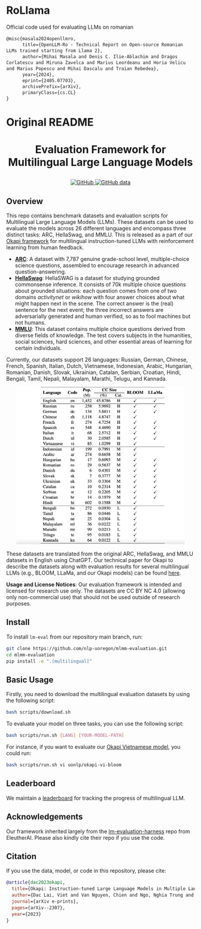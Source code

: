 # RoLlama

Official code used for evaluating LLMs on romanian

```
@misc{masala2024openllmro,
      title={OpenLLM-Ro - Technical Report on Open-source Romanian LLMs trained starting from Llama 2}, 
      author={Mihai Masala and Denis C. Ilie-Ablachim and Dragos Corlatescu and Miruna Zavelca and Marius Leordeanu and Horia Velicu and Marius Popescu and Mihai Dascalu and Traian Rebedea},
      year={2024},
      eprint={2405.07703},
      archivePrefix={arXiv},
      primaryClass={cs.CL}
}
```
# Original README


<h1 align="center"> <p> Evaluation Framework for Multilingual Large Language Models </p></h1>

<div align="center">
    <a href="https://github.com/nlp-uoregon/mlmm-evaluation/blob/main/LICENSE">
        <img alt="GitHub" src="https://img.shields.io/badge/Code%20License-Apache_2.0-green.svg">
    </a>
    <a href="https://github.com/nlp-uoregon/mlmm-evaluation/blob/main/DATA_LICENSE">
        <img alt="GitHub data" src="https://img.shields.io/badge/Data%20License-CC%20By%20NC%204.0-red.svg">
    </a>
</div>

## Overview

This repo contains benchmark datasets and evaluation scripts for Multilingual Large Language Models (LLMs). These datasets can be used to evaluate the models across 26 different languages and encompass three distinct tasks: ARC, HellaSwag, and MMLU. This is released as a part of our [Okapi framework](https://github.com/nlp-uoregon/Okapi) for multilingual instruction-tuned LLMs with reinforcement learning from human feedback.


- [**ARC**](https://allenai.org/data/arc): A dataset with 7,787 genuine grade-school level, multiple-choice science questions, assembled to encourage research in advanced question-answering.
- [**HellaSwag**](https://allenai.org/data/hellaswag): HellaSWAG is a dataset for studying grounded commonsense inference. It consists of 70k multiple choice questions about grounded situations: each question comes from one of two domains *activitynet* or *wikihow* with four answer choices about what might happen next in the scene. The correct answer is the (real) sentence for the next event; the three incorrect answers are adversarially generated and human verified, so as to fool machines but not humans.
- [**MMLU**](https://arxiv.org/pdf/2009.03300.pdf): This dataset contains multiple choice questions derived from diverse fields of knowledge. The test covers subjects in the humanities, social sciences, hard sciences, and other essential areas of learning for certain individuals.

Currently, our datasets support 26 languages: Russian, German, Chinese, French, Spanish, Italian, Dutch, Vietnamese, Indonesian, Arabic, Hungarian, Romanian, Danish, Slovak, Ukrainian, Catalan, Serbian, Croatian, Hindi, Bengali, Tamil, Nepali, Malayalam, Marathi, Telugu, and Kannada. 

<p align="center">
<img src="assets/Okapi_Languages.png" width="450"/>
</p>

These datasets are translated from the original ARC, HellaSwag, and MMLU datasets in English using ChatGPT. Our technical paper for Okapi to describe the datasets along with evaluation results for several multilingual LLMs (e.g., BLOOM, LLaMa, and our Okapi models) can be found [here](https://arxiv.org/pdf/2307.16039.pdf).

**Usage and License Notices**: Our evaluation framework is intended and licensed for research use only. The datasets are CC BY NC 4.0 (allowing only non-commercial use) that should not be used outside of research purposes.

## Install

To install `lm-eval` from our repository main branch, run:

```bash
git clone https://github.com/nlp-uoregon/mlmm-evaluation.git
cd mlmm-evaluation
pip install -e ".[multilingual]"
```

## Basic Usage
Firstly, you need to download the multilingual evaluation datasets by using the following script:
```bash
bash scripts/download.sh
```

To evaluate your model on three tasks, you can use the following script:
```bash
bash scripts/run.sh [LANG] [YOUR-MODEL-PATH]
```

For instance, if you want to evaluate our [Okapi Vietnamese model](https://huggingface.co/uonlp/okapi-vi-bloom), you could run:
```bash
bash scripts/run.sh vi uonlp/okapi-vi-bloom
```

## Leaderboard

We maintain a [leaderboard](https://huggingface.co/spaces/uonlp/open_multilingual_llm_leaderboard) for tracking the progress of multilingual LLM. 

## Acknowledgements
Our framework inherited largely from the [lm-evaluation-harness](https://github.com/EleutherAI/lm-evaluation-harness) repo from EleutherAI. Please also kindly cite their repo if you use the code.

## Citation
If you use the data, model, or code in this repository, please cite:

```bibtex
@article{dac2023okapi,
  title={Okapi: Instruction-tuned Large Language Models in Multiple Languages with Reinforcement Learning from Human Feedback},
  author={Dac Lai, Viet and Van Nguyen, Chien and Ngo, Nghia Trung and Nguyen, Thuat and Dernoncourt, Franck and Rossi, Ryan A and Nguyen, Thien Huu},
  journal={arXiv e-prints},
  pages={arXiv--2307},
  year={2023}
}
```
